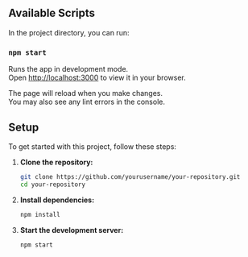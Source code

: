 ## Available Scripts

In the project directory, you can run:

### `npm start`

Runs the app in development mode.\
Open [http://localhost:3000](http://localhost:3000) to view it in your browser.

The page will reload when you make changes.\
You may also see any lint errors in the console.

## Setup

To get started with this project, follow these steps:

1. **Clone the repository:**

   ```sh
   git clone https://github.com/yourusername/your-repository.git
   cd your-repository
   ```

2. **Install dependencies:**

   ```sh
   npm install
   ```

3. **Start the development server:**

   ```sh
   npm start
   ```
